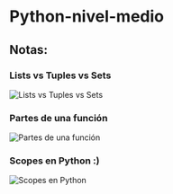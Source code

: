 # Python-nivel-medio

## Notas:

### Lists vs Tuples vs Sets
![](https://static.platzi.com/media/user_upload/2022-10-24%2020_40_09-Window-d9e522c7-f24a-4d9b-9bc7-777708c05677.jpg "Lists vs Tuples vs Sets")

### Partes de una función
![](https://static.platzi.com/media/user_upload/388-45afaa62-dd7b-4221-bc51-b63a27622b59.jpg "Partes de una función")

### Scopes en Python :)
![](https://res.cloudinary.com/dyd911kmh/image/upload/f_auto,q_auto:best/v1588956604/Scope_fbrzcw.png "Scopes en Python")